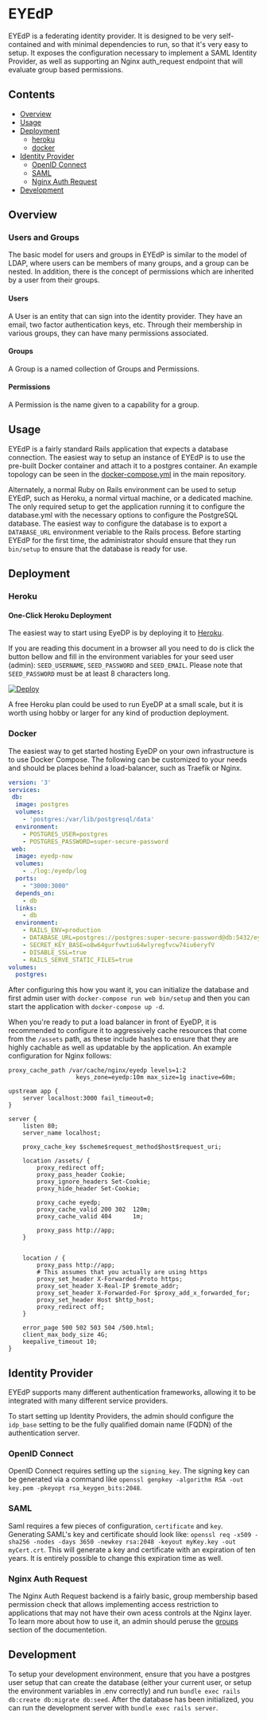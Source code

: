 # EYEdP

EYEdP is a federating identity provider. It is designed to be very self-contained and with minimal dependencies to run, so that it's very easy to setup. It exposes the configuration necessary to implement a SAML Identity Provider, as well as supporting an Nginx auth_request endpoint that will evaluate group based permissions.

## Contents

- [Overview](#overview)
- [Usage](#usage)
- [Deployment](#deployment)
  + [heroku](#heroku)
  + [docker](#docker)
- [Identity Provider](#identity-provider)
  + [OpenID Connect](#openid-connect)
  + [SAML](#saml)
  + [Nginx Auth Request](#nginx-auth-request)
- [Development](#development)

## Overview

### Users and Groups

The basic model for users and groups in EYEdP is similar to the model of LDAP, where users can be members of many groups, and a group can be nested. In addition, there is the concept of permissions which are inherited by a user from their groups.

#### Users

A User is an entity that can sign into the identity provider. They have an email, two factor authentication keys, etc. Through their membership in various groups, they can have many permissions associated.

#### Groups

A Group is a named collection of Groups and Permissions.

#### Permissions

A Permission is the name given to a capability for a group.

## Usage

EYEdP is a fairly standard Rails application that expects a database connection. The easiest way to setup an instance of EYEdP is to use the pre-built Docker container and attach it to a postgres container. An example topology can be seen in the [docker-compose.yml](./docker-compose.yml) in the main repository.

Alternately, a normal Ruby on Rails environment can be used to setup EYEdP, such as Heroku, a normal virtual machine, or a dedicated machine. The only required setup to get the application running it to configure the database.yml with the necessary options to configure the PostgreSQL database. The easiest way to configure the database is to export a `DATABASE_URL` environment veriable to the Rails process. Before starting EYEdP for the first time, the administrator should ensure that they run `bin/setup` to ensure that the database is ready for use.

## Deployment

### Heroku

#### One-Click Heroku Deployment

The easiest way to start using EyeDP is by deploying it to
[Heroku](https://www.heroku.com/).

If you are reading this document in a browser all you need to do is click the
button bellow and fill in the environment variables for your seed user (admin):
`SEED_USERNAME`, `SEED_PASSWORD` and `SEED_EMAIL`. Please note that `SEED_PASSWORD` must be at least 8 characters long. 

[![Deploy](https://www.herokucdn.com/deploy/button.svg)](https://heroku.com/deploy?template=https://github.com/centaurisolutions/eyedp)

A free Heroku plan could be used to run EyeDP at a small scale, but it is worth
using hobby or larger for any kind of production deployment.

### Docker

The easiest way to get started hosting EyeDP on your own infrastructure
is to use Docker Compose. The following can be customized to your needs and
should be places behind a load-balancer, such as Traefik or Nginx.

```yaml
version: '3'
services:
 db:
  image: postgres
  volumes:
    - 'postgres:/var/lib/postgresql/data'
  environment:
    - POSTGRES_USER=postgres
    - POSTGRES_PASSWORD=super-secure-password
 web:
  image: eyedp-now
  volumes:
    - ./log:/eyedp/log
  ports:
    - "3000:3000"
  depends_on:
    - db
  links:
    - db
  environment:
    - RAILS_ENV=production
    - DATABASE_URL=postgres://postgres:super-secure-password@db:5432/eyedp
    - SECRET_KEY_BASE=o8w64gurfvwtiu64wlyregfvcw74iu6eryfV
    - DISABLE_SSL=true
    - RAILS_SERVE_STATIC_FILES=true
volumes:
  postgres:
```

After configuring this how you want it, you can initialize the database and
first admin user with `docker-compose run web bin/setup` and then you can start
the application with `docker-compose up -d`.

When you're ready to put a load balancer in front of EyeDP, it is recommended
to configure it to  aggressively cache resources that come from the `/assets`
path, as these include hashes to ensure that they are highly cachable as well
as updatable by the application. An example configuration for Nginx follows:

```
proxy_cache_path /var/cache/nginx/eyedp levels=1:2
                   keys_zone=eyedp:10m max_size=1g inactive=60m;

upstream app {
    server localhost:3000 fail_timeout=0;
}

server {
    listen 80;
    server_name localhost;

    proxy_cache_key $scheme$request_method$host$request_uri;
    
    location /assets/ {
        proxy_redirect off;
        proxy_pass_header Cookie;
        proxy_ignore_headers Set-Cookie;
        proxy_hide_header Set-Cookie;

        proxy_cache eyedp;
        proxy_cache_valid 200 302  120m;
        proxy_cache_valid 404      1m;

        proxy_pass http://app;
    }


    location / {
        proxy_pass http://app;
        # This assumes that you actually are using https
        proxy_set_header X-Forwarded-Proto https;
        proxy_set_header X-Real-IP $remote_addr;
        proxy_set_header X-Forwarded-For $proxy_add_x_forwarded_for;
        proxy_set_header Host $http_host;
        proxy_redirect off;
    }

    error_page 500 502 503 504 /500.html;
    client_max_body_size 4G;
    keepalive_timeout 10;
}
```

## Identity Provider

EYEdP supports many different authentication frameworks, allowing it to be integrated with many different service providers.

To start setting up Identity Providers, the admin should configure the `idp_base` setting to be the fully qualified domain name (FQDN) of the authentication server.

### OpenID Connect

OpenID Connect requires setting up the  `signing_key`. The signing key can be generated via a command like `openssl genpkey -algorithm RSA -out key.pem -pkeyopt rsa_keygen_bits:2048`. 

### SAML

Saml requires a few pieces of configuration, `certificate` and `key`. Generating SAML's key and certificate should look like: `openssl req -x509 -sha256 -nodes -days 3650 -newkey rsa:2048 -keyout myKey.key -out myCert.crt`. This will generate a key and certificate with an expiration of ten years. It is entirely possible to change this expiration time as well. 

### Nginx Auth Request

The Nginx Auth Request backend is a fairly basic, group membership based permission check that allows implementing access restriction to applications that may not have their own acess controls at the Nginx layer. To learn more about how to use it, an admin should peruse the [groups](#groups) section of the documentetion.


## Development

To setup your development environment, ensure that you have a postgres
user setup that can create the database (either your current user, or setup the
environment variables in .env correctly) and run
`bundle exec rails db:create db:migrate db:seed`. After the database has been
initialized, you can run the development server with
`bundle exec rails server`.
